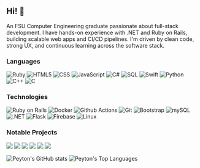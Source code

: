 ## Hi! :wave:

An FSU Computer Engineering graduate passionate about full-stack development. I have hands-on experience with .NET and Ruby on Rails, building scalable web apps and CI/CD pipelines. I'm driven by clean code, strong UX, and continuous learning across the software stack.

### Languages

![Ruby](https://img.shields.io/badge/-Ruby-000?&logo=ruby&logoColor=red)
![HTML5](https://img.shields.io/badge/-HTML-000?&logo=HTML5)
![CSS](https://img.shields.io/badge/-CSS-000?&logo=css3)
![JavaScript](https://img.shields.io/badge/-JavaScript-000?&logo=JavaScript)
![C#](https://img.shields.io/badge/-C%23-000?&logo=csharp&logoColor=blue)
![SQL](https://img.shields.io/badge/-SQL-000?&logo=MySQL)
![Swift](https://img.shields.io/badge/-Swift-000?&logo=Swift)
![Python](https://img.shields.io/badge/-Python-000?&logo=Python)
![C++](https://img.shields.io/badge/-C++-000?&logo=c%2b%2b&logoColor=00599C)
![C](https://img.shields.io/badge/-C-000?&logo=C)

### Technologies

![Ruby on Rails](https://img.shields.io/badge/-Ruby%20On%20Rails-000?&logo=rubyonrails&logoColor=red)
![Docker](https://img.shields.io/badge/-Docker-000?&logo=Docker)
![Github Actions](https://img.shields.io/badge/-Github%20Actions-000?&logo=githubactions)
![Git](https://img.shields.io/badge/-Git-000?&logo=git)
![Bootstrap](https://img.shields.io/badge/-Bootstrap-000?&logo=Bootstrap)
![mySQL](https://img.shields.io/badge/-mySQL-000?&logo=mysql&logoColor=white)
![.NET](https://img.shields.io/badge/-.NET-000?&logo=.NET)
![Flask](https://img.shields.io/badge/-Flask-000?&logo=flask)
![Firebase](https://img.shields.io/badge/-Firebase-000?&logo=firebase)
![Linux](https://img.shields.io/badge/-Linux-000?&logo=linux)

### Notable Projects
[![](https://img.shields.io/badge/-%20My%20Website-000)](https://github.com/19peytonsmith/19peytonsmith.github.io/)
[![](https://img.shields.io/badge/-%20RubyGem%20Tazworks%20API%20Wrapper-000)](https://rubygems.org/gems/tazworks-api)
[![](https://img.shields.io/badge/-%20Mouthpiece%20Social%20Media%20App-000)](https://web1.eng.famu.fsu.edu/ece/senior_design/2023/team305/index.html)
[![](https://img.shields.io/badge/-%20Zillow%20Guessing%20Game-000)](https://github.com/19peytonsmith/Zillow-Project/)
[![](https://img.shields.io/badge/-%20C%23%20eCommerce%20Full%20Stack%20Application-000)](https://github.com/19peytonsmith/Zillow-Project/)
[![](https://img.shields.io/badge/-%20SQL%20Database%20Multiplayer%20Game%20Architecture-000)](https://github.com/19peytonsmith/Zillow-Project/)


![Peyton's GitHub stats](https://github-readme-stats.vercel.app/api?username=19peytonsmith&show_icons=true&theme=dark)
![Peyton's Top Languages](https://github-readme-stats.vercel.app/api/top-langs/?username=19peytonsmith&theme=dark&layout=compact&langs_count=8)

